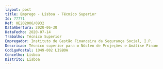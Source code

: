 ```yaml
--- 
layout: post
title: Emprego - Lisboa - Técnico Superior
Id: 77771
Ref: OE202006/0932
DataAbertura: 2020-06-30
DataFecho: 2020-07-14
Trabalho: Técnico Superior
Empregador: Instituto de Gestão Financeira da Segurança Social, I.P.
Descricao: Técnico superior para o Núcleo de Projeções e Análise Financeira Análise do comportamento das variáveis endógenas e exógenas relevantes para o OSS Apresentação trimestral dos valores prospetivos das grandes rubricas do OSS Realização de estudos teóricos e impactos financeiros, pela introdução de novas medidas na receita e despesa da SS Aferição dos modelos econométricos de previsão relativos à receita e despesa da SS Elaboração de relatórios analíticos  relatório da conta da Segurança Social e relatório de acompanhamento de prestações sociais Qualificação e organização da informação relevante para o OSS – legislação e séries longas.
CodigoPostal: 1049-002 LISBOA
Concelho: Lisboa
Distrito: Lisboa
--- 
```

